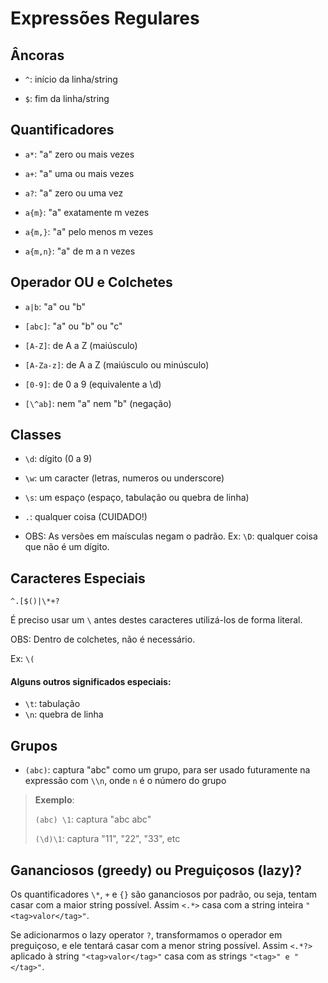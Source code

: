 
# Expressões Regulares

## Âncoras

- `^`: início da linha/string

- `$`: fim da linha/string

## Quantificadores

- `a*`: "a" zero ou mais vezes

- `a+`: "a" uma ou mais vezes

- `a?`: "a" zero ou uma vez

- `a{m}`: "a" exatamente m vezes

- `a{m,}`: "a" pelo menos m vezes

- `a{m,n}`: "a" de m a n vezes

## Operador OU e Colchetes

- `a|b`: "a" ou "b"

- `[abc]`: "a" ou "b" ou "c"

- `[A-Z]`: de A a Z (maiúsculo)

- `[A-Za-z]`: de A a Z (maiúsculo ou minúsculo)

- `[0-9]`: de 0 a 9 (equivalente a \d)

- `[\^ab]`: nem "a" nem "b" (negação)

## Classes

- `\d`: dígito (0 a 9)

- `\w`: um caracter (letras, numeros ou underscore)

- `\s`: um espaço (espaço, tabulação ou quebra de linha)

- `.`: qualquer coisa (CUIDADO!)

- OBS: As versões em maísculas negam o padrão. Ex: `\D`: qualquer coisa que não é um dígito.

## Caracteres Especiais

`^.[$()|\*+?`

É preciso usar um `\` antes destes caracteres utilizá-los de forma literal.

OBS: Dentro de colchetes, não é necessário.

Ex: `\(`

#### Alguns outros significados especiais:

- `\t`: tabulação
- `\n`: quebra de linha

## Grupos

- `(abc)`: captura "abc" como um grupo, para ser usado futuramente na expressão com `\\n`,
onde `n` é o número do grupo

> **Exemplo**:
>
> `(abc) \1`: captura "abc abc"
>
> `(\d)\1`: captura "11", "22", "33", etc

## Gananciosos (greedy) ou Preguiçosos (lazy)?

Os quantificadores `\*`, `+` e `{}` são gananciosos por padrão, ou seja, tentam casar com a maior string possível.
Assim `<.*>` casa com a string inteira `"<tag>valor</tag>"`.

Se adicionarmos o lazy operator `?`, transformamos o operador em preguiçoso, e ele tentará casar com a menor string possível.
Assim `<.*?>` aplicado à string `"<tag>valor</tag>"` casa com as strings `"<tag>" e "</tag>"`.
